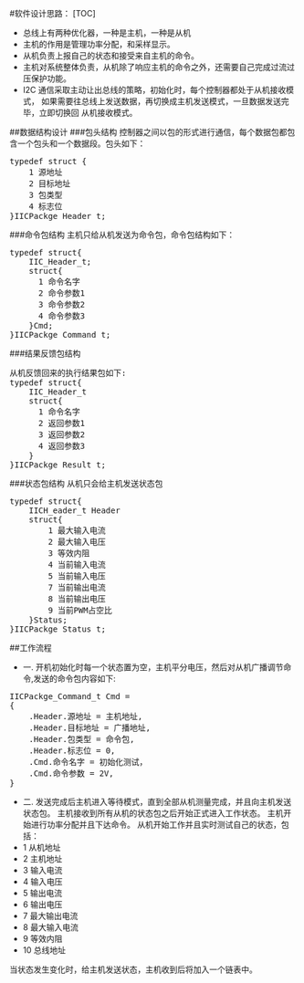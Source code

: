 #软件设计思路：
[TOC]
* 总线上有两种优化器，一种是主机，一种是从机
* 主机的作用是管理功率分配，和采样显示。
* 从机负责上报自己的状态和接受来自主机的命令。
* 主机对系统整体负责，从机除了响应主机的命令之外，还需要自己完成过流过压保护功能。
* I2C 通信采取主动让出总线的策略，初始化时，每个控制器都处于从机接收模式，
如果需要往总线上发送数据，再切换成主机发送模式，一旦数据发送完毕，立即切换回
从机接收模式。

##数据结构设计
###包头结构
控制器之间以包的形式进行通信，每个数据包都包含一个包头和一个数据段。包头如下：  
<pre>typedef struct {
    1 源地址  
    2 目标地址
    3 包类型
    4 标志位
}IICPackge_Header_t;
</pre>

###命令包结构
主机只给从机发送为命令包，命令包结构如下：  
<pre>typedef struct{  
    IIC_Header_t;  
	struct{  
	  1 命令名字  
	  2 命令参数1  
	  3 命令参数2  
	  4 命令参数3  
	}Cmd;  
}IICPackge_Command_t;
</pre>
###结果反馈包结构
<pre>从机反馈回来的执行结果包如下:  
typedef struct{  
    IIC_Header_t  
	struct{  
	  1 命令名字  
	  2 返回参数1  
	  3 返回参数2  
	  4 返回参数3  
	}  
}IICPackge_Result_t;
</pre>
###状态包结构
从机只会给主机发送状态包  
<pre>typedef struct{  
    IICH_eader_t Header  
    struct{
        1 最大输入电流
        2 最大输入电压  
        3 等效内阻
        4 当前输入电流
        5 当前输入电压
        7 当前输出电流
        8 当前输出电压
        9 当前PWM占空比
    }Status;  
}IICPackge_Status_t;
</pre>

##工作流程
* 一. 开机初始化时每一个状态置为空，主机平分电压，然后对从机广播调节命令,发送的命令包内容如下:  
<pre>IICPackge_Command_t Cmd =
{
	.Header.源地址 = 主机地址,
	.Header.目标地址 = 广播地址,
	.Header.包类型 = 命令包,  
	.Header.标志位 = 0,  
	.Cmd.命令名字 = 初始化测试，  
	.Cmd.命令参数 = 2V,  
} 
</pre>

* 二. 发送完成后主机进入等待模式，直到全部从机测量完成，并且向主机发送状态包。  主机接收到所有从机的状态包之后开始正式进入工作状态。
  主机开始进行功率分配并且下达命令。  从机开始工作并且实时测试自己的状态，包括：
* 1  从机地址
* 2  主机地址
* 3  输入电流
* 4  输入电压
* 5  输出电流
* 6  输出电压
* 7  最大输出电流
* 8  最大输入电流
* 9  等效内阻
* 10 总线地址 

当状态发生变化时，给主机发送状态，主机收到后将加入一个链表中。
